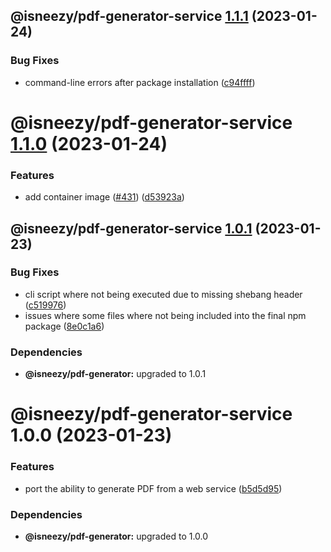 ## @isneezy/pdf-generator-service [1.1.1](https://github.com/isneezy/pdf-generator-service/compare/@isneezy/pdf-generator-service@1.1.0...@isneezy/pdf-generator-service@1.1.1) (2023-01-24)


### Bug Fixes

* command-line errors after package installation ([c94ffff](https://github.com/isneezy/pdf-generator-service/commit/c94ffffb431a8ad3aa115cfbafdd336ac72f8927))

# @isneezy/pdf-generator-service [1.1.0](https://github.com/isneezy/pdf-generator-service/compare/@isneezy/pdf-generator-service@1.0.1...@isneezy/pdf-generator-service@1.1.0) (2023-01-24)


### Features

* add container image ([#431](https://github.com/isneezy/pdf-generator-service/issues/431)) ([d53923a](https://github.com/isneezy/pdf-generator-service/commit/d53923ab037f0d56c9dc8821d1c27ecb5a4974b9))

## @isneezy/pdf-generator-service [1.0.1](https://github.com/isneezy/pdf-generator-service/compare/@isneezy/pdf-generator-service@1.0.0...@isneezy/pdf-generator-service@1.0.1) (2023-01-23)


### Bug Fixes

* cli script where not being executed due to missing shebang header ([c519976](https://github.com/isneezy/pdf-generator-service/commit/c519976ed2f428b4e213e19573a4279ca9d6dcac))
* issues where some files where not being included into the final npm package ([8e0c1a6](https://github.com/isneezy/pdf-generator-service/commit/8e0c1a69c210161e95f143fea5ebc672041a2733))





### Dependencies

* **@isneezy/pdf-generator:** upgraded to 1.0.1

# @isneezy/pdf-generator-service 1.0.0 (2023-01-23)


### Features

* port the ability to generate PDF from a web service ([b5d5d95](https://github.com/isneezy/pdf-generator-service/commit/b5d5d95e68c80e2ae25f5220a1bace4b82917900))





### Dependencies

* **@isneezy/pdf-generator:** upgraded to 1.0.0
